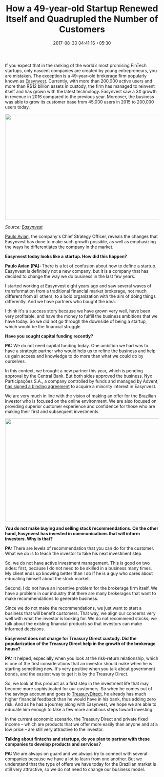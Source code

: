 ﻿---
title: How a 49-year-old Startup Renewed Itself and Quadrupled the Number of Customers
date: 2017-08-30 04:41:16 +05:30
categories:
- Fintech
- Insights
- Startups
tags:
- Asia
- Easynvest
- Europe
- insights
- Startup
- US
layout: post
type: post
status: publish
category:
- Fintech
- Insights
- Startups
Markets:
- Asia
- Easynvest
- Europe
- insights
- Startup
- US
Person: Mariana Rodrigues
---

<p>If you expect that in the ranking of the world’s most promising FinTech startups, only nascent companies are created by young entrepreneurs, you are mistaken. The exception is a 49-year-old brokerage firm popularly known as <a href="http://bit.ly/brimltp">Easynvest</a>. Currently, with more than 200,000 active users and more than R$12 billion assets in custody, the firm has managed to reinvent itself and has grown with the latest technology. Easynvest saw a 3X growth in revenue in 2016 compared to the previous year. Moreover, the business was able to grow its customer base from 45,000 users in 2015 to 200,000 users today. </p>
<p><img class="aligncenter wp-image-27676 size-large" src="https://s3-us-west-2.amazonaws.com/go-medici/uploads/2017/08/1-1-1024x394.png" alt="" width="900" height="346" /></p>
<p><i>Source: </i><a href="http://bit.ly/brimltp"><i>Easynvest</i></a></p>
<p><a href="https://www.linkedin.com/in/pauloavian/">Paulo Avian</a>, the company's Chief Strategy Officer, reveals the changes that Easynvest has done to make such growth possible, as well as emphasizing the ways he differentiates the company in the market. </p>
<p><b>Easynvest today looks like a startup. How did this happen?</b></p>
<p><b>Paulo Avian (PA):</b> There is a lot of confusion about how to define a startup. Easynvest is definitely not a new company, but it is a company that has decided to change the way we do business in the last few years.</p>
<p>I started working at Easynvest eight years ago and saw several waves of transformation from a traditional financial market brokerage, not much different from all others, to a bold organization with the aim of doing things differently. And we have partners who bought the idea.</p>
<p>I think it's a success story because we have grown very well, have been very profitable, and have the money to fulfill the business ambitions that we have today. So we did not go through the downside of being a startup, which would be the financial struggle.</p>
<p><b>Have you sought capital funding recently?</b></p>
<p><b>PA:</b> We do not need capital funding today. One ambition we had was to have a strategic partner who would help us to refine the business and help us gain access and knowledge to do more than what we could do by ourselves.</p>
<p>In this context, we brought a new partner this year, which is pending approval by the Central Bank. But both sides approved the business. Nyx Participações S.A., a company controlled by funds and managed by Advent, <a href="https://www.adventinternational.com/advent-international-controlled-company-acquires-significant-minority-interest-in-easynvest/">has signed a binding agreement</a> to acquire a minority interest in Easynvest.</p>
<p>We are very much in line with the vision of making an offer for the Brazilian investor who is focused on the online environment. We are also focused on providing superior customer experience and confidence for those who are making their first and subsequent investments. </p>
<p><img class="aligncenter size-full wp-image-27677" src="https://s3-us-west-2.amazonaws.com/go-medici/uploads/2017/08/2-2.png" alt="" width="702" height="336" /></p>
<p><b>You do not make buying and selling stock recommendations. On the other hand, Easynvest has invested in communications that will inform investors. Why is that?</b></p>
<p><b>PA:</b> There are levels of recommendation that you can do for the customer. What we do is to teach the investor to take his next investment step.</p>
<p>So, we do not have active investment management. This is good on two sides: first, because I do not need to be skilled in a business many times. My client ends up knowing better than I do if he is a guy who cares about educating himself about the stock market.</p>
<p>Second, I do not have an incentive problem for the brokerage firm itself. We have a problem in our industry that there are many brokerages that want to make recommendations to generate business.</p>
<p>Since we do not make the recommendations, we just want to start a business that will benefit customers. That way, we align our concerns very well with what the investor is looking for. We do not recommend stocks; we talk about the existing financial products so that investors can make informed decisions.</p>
<p><b>Easynvest does not charge for Treasury Direct custody. Did the popularization of the Treasury Direct help in the growth of the brokerage house?</b></p>
<p><b>PA:</b> It helped, especially when you look at the risk-return relationship, which is one of the first considerations that an investor should make when he is starting something new. It's very positive when you talk about government bonds, and the easiest way to get it is by the Treasury Direct. </p>
<p>So, we look at this product as a first step in the investment life that may become more sophisticated for our customers. So when he comes out of the savings account and goes to <a href="http://www.stn.fazenda.gov.br/tesouro-direto">TreasuryDirect</a>, he already has much higher financial feedback than he would have in his bank, thus adding zero risk. And as he has a journey along with Easynvest, we hope we are able to educate him enough to take a few more ambitious steps toward investing.</p>
<p>In the current economic scenario, the Treasury Direct and private fixed income – which are products that we offer more easily than anyone and at a low price – are still very attractive to the investor.</p>
<p><b>Talking about fintechs and startups, do you plan to partner with these companies to develop products and services?</b></p>
<p><b>PA: </b>We are always on guard and we always try to connect with several companies because we have a lot to learn from one another. But we understand that the type of offers we have today for the Brazilian market is still very attractive, so we do not need to change our business model.</p>
